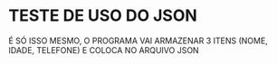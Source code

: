 # TESTE DE USO DO JSON

É SÓ ISSO MESMO, O PROGRAMA VAI ARMAZENAR 3 ITENS (NOME, IDADE, TELEFONE) E COLOCA NO ARQUIVO JSON
